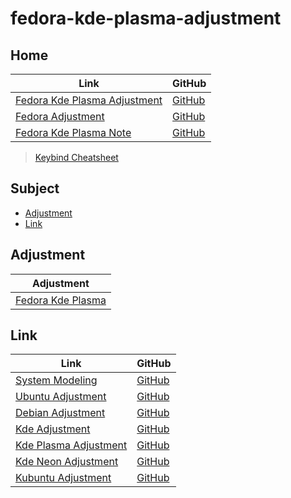

# fedora-kde-plasma-adjustment




## Home

| Link | GitHub |
| ---- | ------ |
| [Fedora Kde Plasma Adjustment](https://samwhelp.github.io/fedora-kde-plasma-adjustment/) | [GitHub](https://github.com/samwhelp/fedora-kde-plasma-adjustment) |
| [Fedora Adjustment](https://samwhelp.github.io/fedora-adjustment/) | [GitHub](https://github.com/samwhelp/fedora-adjustment) |
| [Fedora Kde Plasma Note](https://samwhelp.github.io/note-about-fedora-kde-plasma/) | [GitHub](https://github.com/samwhelp/note-about-fedora-kde-plasma) |


> [Keybind Cheatsheet](https://samwhelp.github.io/fedora-kde-plasma-adjustment/read/cheatsheet/keybind.html)




## Subject

* [Adjustment](#adjustment)
* [Link](#link)




## Adjustment

| Adjustment |
| -------- |
| [Fedora Kde Plasma](https://github.com/samwhelp/fedora-kde-plasma-adjustment/tree/main/prototype/main/kde-config/locale/en_us/Breeze-Dark) |




## Link

| Link | GitHub |
| ---- | ------ |
| [System Modeling](https://samwhelp.github.io/system-modeling/) | [GitHub](https://github.com/samwhelp/system-modeling) |
| [Ubuntu Adjustment](https://samwhelp.github.io/ubuntu-adjustment/) | [GitHub](https://github.com/samwhelp/ubuntu-adjustment) |
| [Debian Adjustment](https://samwhelp.github.io/debian-adjustment/) | [GitHub](https://github.com/samwhelp/debian-adjustment) |
| [Kde Adjustment](https://samwhelp.github.io/kde-adjustment/) | [GitHub](https://github.com/samwhelp/kde-adjustment) |
| [Kde Plasma Adjustment](https://samwhelp.github.io/kde-plasma-adjustment/) | [GitHub](https://github.com/samwhelp/kde-plasma-adjustment) |
| [Kde Neon Adjustment](https://samwhelp.github.io/kde-neon-adjustment/) | [GitHub](https://github.com/samwhelp/kde-neon-adjustment) |
| [Kubuntu Adjustment](https://samwhelp.github.io/kubuntu-adjustment/) | [GitHub](https://github.com/samwhelp/kubuntu-adjustment) |
